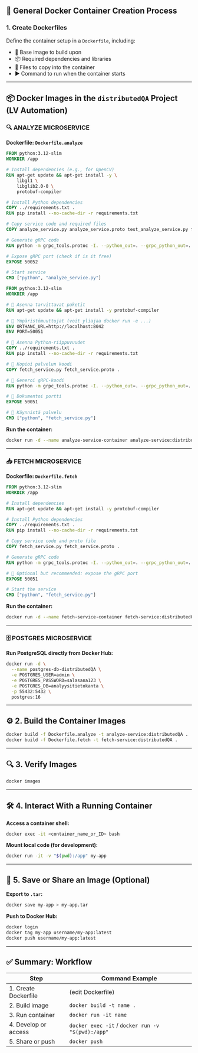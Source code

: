 ## 🐳 General Docker Container Creation Process

### 1. Create Dockerfiles

Define the container setup in a `Dockerfile`, including:
- 🧱 Base image to build upon
- 📦 Required dependencies and libraries
- 📁 Files to copy into the container
- ▶️ Command to run when the container starts

---

## 📦 Docker Images in the `distributedQA` Project (LV Automation)

### 🔍 ANALYZE MICROSERVICE

**Dockerfile: `Dockerfile.analyze`**
```Dockerfile
FROM python:3.12-slim
WORKDIR /app

# Install dependencies (e.g., for OpenCV)
RUN apt-get update && apt-get install -y \
    libgl1 \
    libglib2.0-0 \
    protobuf-compiler

# Install Python dependencies
COPY ../requirements.txt .
RUN pip install --no-cache-dir -r requirements.txt

# Copy service code and required files
COPY analyze_service.py analyze_service.proto test_analyze_service.py fetch_service.proto US_IQ_analysis3.py LUT_table_codes.py LUT_taulukko_lisaa.py probe-LUT.xls .

# Generate gRPC code
RUN python -m grpc_tools.protoc -I. --python_out=. --grpc_python_out=. analyze_service.proto fetch_service.proto

# Expose gRPC port (check if is it free)
EXPOSE 50052

# Start service
CMD ["python", "analyze_service.py"]
```

```Dockerfile
FROM python:3.12-slim
WORKDIR /app

# 🔧 Asenna tarvittavat paketit
RUN apt-get update && apt-get install -y protobuf-compiler

# 🔧 Ympäristömuuttujat (voit yliajaa docker run -e ...)
ENV ORTHANC_URL=http://localhost:8042
ENV PORT=50051

# 🔧 Asenna Python-riippuvuudet
COPY ../requirements.txt .
RUN pip install --no-cache-dir -r requirements.txt

# 🔧 Kopioi palvelun koodi
COPY fetch_service.py fetch_service.proto .

# 🔧 Generoi gRPC-koodi
RUN python -m grpc_tools.protoc -I. --python_out=. --grpc_python_out=. fetch_service.proto

# 🔧 Dokumentoi portti
EXPOSE 50051

# 🔧 Käynnistä palvelu
CMD ["python", "fetch_service.py"]

```

**Run the container:**
```bash
docker run -d --name analyze-service-container analyze-service:distributedQA
```

---

### 📥 FETCH MICROSERVICE

**Dockerfile: `Dockerfile.fetch`**
```Dockerfile
FROM python:3.12-slim
WORKDIR /app

# Install dependencies
RUN apt-get update && apt-get install -y protobuf-compiler

# Install Python dependencies
COPY ../requirements.txt .
RUN pip install --no-cache-dir -r requirements.txt

# Copy service code and proto file
COPY fetch_service.py fetch_service.proto .

# Generate gRPC code
RUN python -m grpc_tools.protoc -I. --python_out=. --grpc_python_out=. fetch_service.proto

# 🔹 Optional but recommended: expose the gRPC port
EXPOSE 50051

# Start the service
CMD ["python", "fetch_service.py"]

```

**Run the container:**
```bash
docker run -d --name fetch-service-container fetch-service:distributedQA
```

---

### 🗄️ POSTGRES MICROSERVICE

**Run PostgreSQL directly from Docker Hub:**
```bash
docker run -d \
  --name postgres-db-distributedQA \
  -e POSTGRES_USER=admin \
  -e POSTGRES_PASSWORD=salasana123 \
  -e POSTGRES_DB=analyysitietokanta \
  -p 55432:5432 \
  postgres:16
```

---

## ⚙️ 2. Build the Container Images

```bash
docker build -f Dockerfile.analyze -t analyze-service:distributedQA .
docker build -f Dockerfile.fetch -t fetch-service:distributedQA .
```

---

## 🔍 3. Verify Images

```bash
docker images
```

---

## 🛠️ 4. Interact With a Running Container

**Access a container shell:**
```bash
docker exec -it <container_name_or_ID> bash
```

**Mount local code (for development):**
```bash
docker run -it -v "$(pwd):/app" my-app
```

---

## 💾 5. Save or Share an Image (Optional)

**Export to `.tar`:**
```bash
docker save my-app > my-app.tar
```

**Push to Docker Hub:**
```bash
docker login
docker tag my-app username/my-app:latest
docker push username/my-app:latest
```

---

## ✅ Summary: Workflow

| Step                   | Command Example                              |
|------------------------|----------------------------------------------|
| 1. Create Dockerfile   | (edit Dockerfile)                             |
| 2. Build image         | `docker build -t name .`                      |
| 3. Run container       | `docker run -it name`                         |
| 4. Develop or access   | `docker exec -it` / `docker run -v "$(pwd):/app"` |
| 5. Share or push       | `docker push`                                 |
